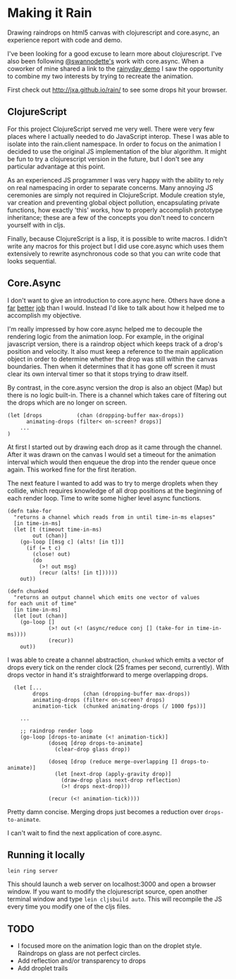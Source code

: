 # Making it Rain

Drawing raindrops on html5 canvas with clojurescript and core.async, an experience report with code and demo.

I've been looking for a good excuse to learn more about clojurescript. I've also been following [@swannodette's](http://swannodette.github.io/) work with core.async. When a coworker of mine shared a link to the [rainyday demo](http://maroslaw.github.io/rainyday.js/demo1.html) I saw the opportunity to combine my two interests by trying to recreate the animation.

First check out http://jxa.github.io/rain/ to see some drops hit your browser.

## ClojureScript

For this project ClojureScript served me very well. There were very few places where I actually needed to do JavaScript interop. These I was able to isolate into the rain.client namespace. In order to focus on the animation I decided to use the original JS implementation of the blur algorithm. It might be fun to try a clojurescript version in the future, but I don't see any particular advantage at this point.

As an experienced JS programmer I was very happy with the ability to rely on real namespacing in order to separate concerns. Many annoying JS ceremonies are simply not required in ClojureScript. Module creation style, var creation and preventing global object pollution, encapsulating private functions, how exactly 'this' works, how to properly accomplish prototype inheritance; these are a few of the concepts you don't need to concern yourself with in cljs. 

Finally, because ClojureScript is a lisp, it is possible to write macros. I didn't write any macros for this project but I did use core.async which uses them extensively to rewrite asynchronous code so that you can write code that looks sequential.

## Core.Async

I don't want to give an introduction to core.async here. Others have done a [far](http://clojure.com/blog/2013/06/28/clojure-core-async-channels.html) [better](http://g33ktalk.com/core-async-a-clojure-library/) [job](http://swannodette.github.io/2013/07/12/communicating-sequential-processes/) than I would. Instead I'd like to talk about how it helped me to accomplish my objective.

I'm really impressed by how core.async helped me to decouple the rendering logic from the animation loop. For example, in the original javascript version, there is a raindrop object which keeps track of a drop's position and velocity. It also must keep a reference to the main application object in order to determine whether the drop was still within the canvas boundaries. Then when it determines that it has gone off screen it must clear its own interval timer so that it stops trying to draw itself.

By contrast, in the core.async version the drop is also an object (Map) but there is no logic built-in. There is a channel which takes care of filtering out the drops which are no longer on screen. 

```
(let [drops           (chan (dropping-buffer max-drops))
      animating-drops (filter< on-screen? drops)]
	...      
)
```

At first I started out by drawing each drop as it came through the channel. After it was drawn on the canvas I would set a timeout for the animation interval which would then enqueue the drop into the render queue once again. This worked fine for the first iteration.

The next feature I wanted to add was to try to merge droplets when they collide, which requires knowledge of all drop positions at the beginning of each render loop. Time to write some higher level async functions.

```
(defn take-for
  "returns a channel which reads from in until time-in-ms elapses"
  [in time-in-ms]
  (let [t (timeout time-in-ms)
        out (chan)]
    (go-loop [[msg c] (alts! [in t])]
      (if (= t c)
        (close! out)
        (do
          (>! out msg)
          (recur (alts! [in t])))))
    out))

(defn chunked
  "returns an output channel which emits one vector of values
for each unit of time"
  [in time-in-ms]
  (let [out (chan)]
    (go-loop []
             (>! out (<! (async/reduce conj [] (take-for in time-in-ms))))
             (recur))
    out))
```

I was able to create a channel abstraction, `chunked` which emits a vector of drops every tick on the render clock (25 frames per second, currently). With drops vector in hand it's straightforward to merge overlapping drops.

```
  (let [...
        drops           (chan (dropping-buffer max-drops))
        animating-drops (filter< on-screen? drops)
        animation-tick  (chunked animating-drops (/ 1000 fps))]

	...

    ;; raindrop render loop
    (go-loop [drops-to-animate (<! animation-tick)]
             (doseq [drop drops-to-animate]
               (clear-drop glass drop))
               
             (doseq [drop (reduce merge-overlapping [] drops-to-animate)]
               (let [next-drop (apply-gravity drop)]
                 (draw-drop glass next-drop reflection)
                 (>! drops next-drop)))
                 
             (recur (<! animation-tick))))
```

Pretty damn concise. Merging drops just becomes a reduction over `drops-to-animate`.

 I can't wait to find the next application of core.async.

## Running it locally

```lein ring server```

This should launch a web server on localhost:3000 and open a browser window.
If you want to modify the clojurescript source, open another terminal window and type
```lein cljsbuild auto```. This will recompile the JS every time you modify one of the cljs files.


## TODO

* I focused more on the animation logic than on the droplet style. Raindrops on glass are not perfect circles.
* Add reflection and/or transparency to drops
* Add droplet trails
